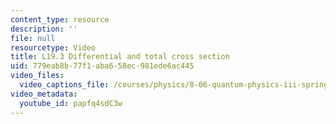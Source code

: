 ```yaml
---
content_type: resource
description: ''
file: null
resourcetype: Video
title: L19.3 Differential and total cross section
uid: 779eab8b-77f1-aba6-58ec-981ede6ac445
video_files:
  video_captions_file: /courses/physics/8-06-quantum-physics-iii-spring-2018/video-lectures/scattering-and-identical-particles/L19-3/papfq4sdC3w.vtt
video_metadata:
  youtube_id: papfq4sdC3w
---
```

